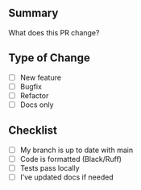 ## Summary
What does this PR change?

## Type of Change
- [ ] New feature
- [ ] Bugfix
- [ ] Refactor
- [ ] Docs only

## Checklist
- [ ] My branch is up to date with main
- [ ] Code is formatted (Black/Ruff)
- [ ] Tests pass locally
- [ ] I’ve updated docs if needed
